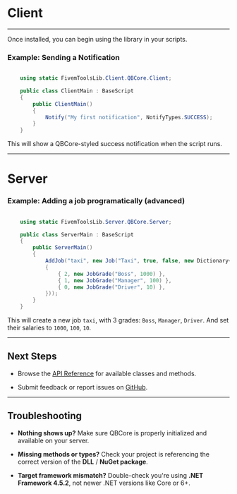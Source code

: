 # Client
---  

Once installed, you can begin using the library in your scripts.

### Example: Sending a Notification

```csharp

    using static FivemToolsLib.Client.QBCore.Client;

    public class ClientMain : BaseScript 
    { 
        public ClientMain()
        { 
            Notify("My first notification", NotifyTypes.SUCCESS);
        }
    }
```

This will show a QBCore-styled success notification when the script runs.

----------

# Server

### Example: Adding a job programatically (advanced)

```csharp

    using static FivemToolsLib.Server.QBCore.Server;

    public class ServerMain : BaseScript 
    { 
        public ServerMain()
        { 
            AddJob("taxi", new Job("Taxi", true, false, new Dictionary<int, JobGrade>
            {
                { 2, new JobGrade("Boss", 1000) },
                { 1, new JobGrade("Manager", 100) },
                { 0, new JobGrade("Driver", 10) },
            }));        
        }
    }
```

This will create a new job `taxi`, with 3 grades: `Boss`, `Manager`, `Driver`. And set their salaries to `1000`, `100`, `10`.

---

## Next Steps

- Browse the [API Reference](/api/FivemToolsLib.Client.NativeWrappers.html) for available classes and methods.

- Submit feedback or report issues on [GitHub](https://github.com/YourUsername/FivemToolsLib/issues).

----------

## Troubleshooting

-  **Nothing shows up?** Make sure QBCore is properly initialized and available on your server.

-  **Missing methods or types?** Check your project is referencing the correct version of the **DLL** / **NuGet package**.

-  **Target framework mismatch?** Double-check you're using **.NET Framework 4.5.2**, not newer .NET versions like Core or 6+.


